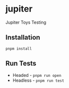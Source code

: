 # jupiter
Jupiter Toys Testing

## Installation
```
pnpm install
```

## Run Tests
- Headed - `pnpm run open`
- Headless - `pnpm run test`
